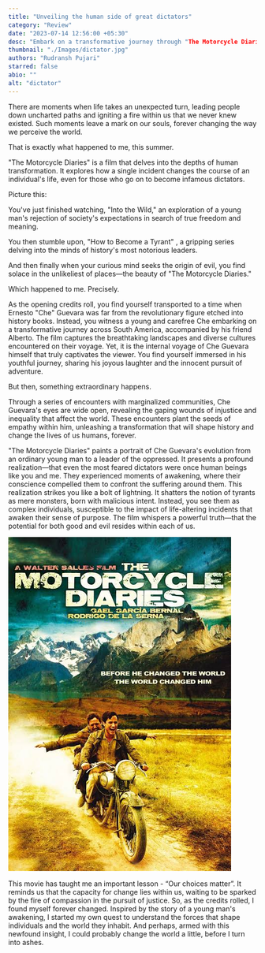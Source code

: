 ```yaml
--- 
title: "Unveiling the human side of great dictators"
category: "Review"
date: "2023-07-14 12:56:00 +05:30"
desc: "Embark on a transformative journey through "The Motorcycle Diaries," where the innocence of youth meets the awakening of a revolutionary spirit. Witness the unexpected twists and soul-stirring encounters that forever changed the life of Che Guevara, challenging our perception of history's most infamous leaders."
thumbnail: "./Images/dictator.jpg" 
authors: "Rudransh Pujari"
starred: false
abio: ""
alt: "dictator"
---
```


There are moments when life takes an unexpected turn, leading people down uncharted paths and igniting a fire within us that we never knew existed. Such moments leave a mark on our souls, forever changing the way we perceive the world.                    
                     
That is exactly what happened to me, this summer.                   
                 
"The Motorcycle Diaries" is a  film that delves into the depths of human transformation. It explores how a single incident changes the course of an individual's life, even for those who go on to become infamous dictators.               
                   
Picture this:                         
                       
You've just finished watching, "Into the Wild," an exploration of a young man's rejection of society's expectations in search of true freedom and meaning.                         
                                 
You then stumble upon, "How to Become a Tyrant" ,  a gripping series delving into the minds of history's most notorious leaders.
                       
And then finally when your curious mind seeks the origin of evil, you find solace in the unlikeliest of places—the beauty of "The Motorcycle Diaries."                                    
                                  
Which happened to me. Precisely.                              
                                     
As the opening credits roll, you find yourself transported to a time when Ernesto "Che" Guevara was far from the revolutionary figure etched into history books. Instead, you witness a young and carefree Che embarking on a transformative journey across South America, accompanied by his friend Alberto. The film captures the breathtaking landscapes and diverse cultures encountered on their voyage. Yet, it is the internal voyage of Che Guevara himself that truly captivates the viewer. You find yourself immersed in his youthful journey, sharing his joyous laughter and the innocent pursuit of adventure.                 
                              
But then, something extraordinary happens.                           
                                
Through a series of encounters with marginalized communities, Che Guevara's eyes are wide open, revealing the gaping wounds of injustice and inequality that affect the world. These encounters plant the seeds of empathy within him, unleashing a transformation that will shape history and change the lives of us humans, forever.                                 
                              
"The Motorcycle Diaries" paints a portrait of Che Guevara's evolution from an ordinary young man to a leader of the oppressed. It presents a profound realization—that even the most feared dictators were once human beings like you and me. They experienced moments of awakening, where their conscience compelled them to confront the suffering around them. This realization strikes you like a bolt of lightning. It shatters the notion of tyrants as mere monsters, born with malicious intent. Instead, you see them as complex individuals, susceptible to the impact of life-altering incidents that awaken their sense of purpose. The film whispers a powerful truth—that the potential for both good and evil resides within each of us.                       

![](Images/Dictator_human.jpeg)   
                                                     
This movie has taught me an important lesson - “Our choices matter”. It reminds us that the capacity for change lies within us, waiting to be sparked by the fire of compassion in the pursuit of justice. So, as the credits rolled, I found myself forever changed. Inspired by the story of a young man's awakening, I started my own quest to understand the forces that shape individuals and the world they inhabit. And perhaps, armed with this newfound insight, I could probably change the world a little, before I turn into ashes.                

